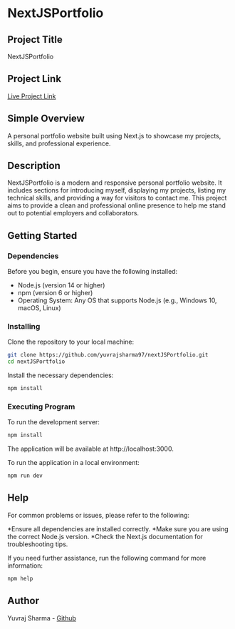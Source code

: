# NextJSPortfolio

## Project Title
NextJSPortfolio

## Project Link
[Live Project Link](https://yuvrajsharmanextjsportfolio.vercel.app/)

## Simple Overview
A personal portfolio website built using Next.js to showcase my projects, skills, and professional experience.

## Description
NextJSPortfolio is a modern and responsive personal portfolio website. It includes sections for introducing myself, displaying my projects, listing my technical skills, and providing a way for visitors to contact me. This project aims to provide a clean and professional online presence to help me stand out to potential employers and collaborators.

## Getting Started

### Dependencies
Before you begin, ensure you have the following installed:

- Node.js (version 14 or higher)
- npm (version 6 or higher)
- Operating System: Any OS that supports Node.js (e.g., Windows 10, macOS, Linux)

### Installing
Clone the repository to your local machine:

```bash
git clone https://github.com/yuvrajsharma97/nextJSPortfolio.git
cd nextJSPortfolio
```
Install the necessary dependencies:

```bash
npm install
```
### Executing Program
To run the development server:

```bash
npm install
```
The application will be available at http://localhost:3000.

To run the application in a local environment:

```bash
npm run dev
```

## Help
For common problems or issues, please refer to the following:

*Ensure all dependencies are installed correctly.
*Make sure you are using the correct Node.js version.
*Check the Next.js documentation for troubleshooting tips.

If you need further assistance, run the following command for more information:
```bash
npm help
```

## Author
Yuvraj Sharma - [Github](https://github.com/yuvrajsharma97)
